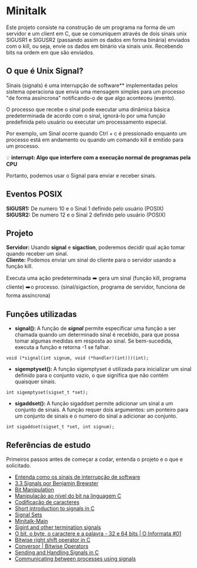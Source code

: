 # Minitalk
Este projeto consiste na construção de um programa na forma de um servidor e um client em C, que se comuniquem através de dois sinais unix SIGUSR1 e SIGUSR2 (passando assim os dados em forma binária) enviados com o kill, ou seja, envie os dados em binário via sinais unix. Recebendo bits na ordem em que são enviados.

## O que é Unix Signal?
Sinais (signals) é uma interrupção de software** implementadas pelos sistema operaciona que envia uma mensagem simples para um processo "de forma assíncrona" notificando-o de que algo aconteceu (evento).

O processo que recebe o sinal pode executar uma dinâmica básica predeterminada de acordo com o sinal, ignorá-lo por uma função predefinida pelo usuário ou executar um processamento especial.

Por exemplo, um Sinal ocorre quando Ctrl + c é pressionado enquanto um processo está em andamento ou quando um comando kill é emitido para um processo.</br>

💡 **interrupt: Algo que interfere com a execução normal de programas pela CPU**

Portanto, podemos usar o Signal para enviar e receber sinais.

## Eventos POSIX
**SIGUSR1:** De numero 10 e o Sinal 1 definido pelo usuário (POSIX)</br>
**SIGUSR2:** De numero 12 e o Sinal 2 definido pelo usuário (POSIX) 

## Projeto 
**Servidor:** Usando **signal** e **sigaction**, poderemos decidir qual ação tomar quando receber um sinal.</br>
**Cliente:** Podemos enviar um sinal do cliente para o servidor usando a função kill.</br>

Executa uma ação predeterminada ➡️ gera um sinal (função kill, programa cliente) ➡️ o processo. (sinal/sigaction, programa de servidor, funciona de forma assíncrona)

## Funções utilizadas

- <b>signal(): </b>
A função de **_signal_** permite especificar uma função a ser chamada quando um determinado sinal é recebido, para que possa tomar algumas medidas em resposta ao sinal. Se bem-sucedida, executa a função e retorna -1 se falhar.

```
void (*signal(int signum, void (*handler)(int)))(int);
```

- <b>sigemptyset(): </b>
A função sigemptyset é utilizada para inicializar um sinal definido para o conjunto vazio, o que significa que não contém quaisquer sinais. 

```
int sigemptyset(sigset_t *set);
```

- <b>sigaddset(): </b>
A função sigaddset permite adicionar um sinal a um conjunto de sinais. A função requer dois argumentos: um ponteiro para um conjunto de sinais e o numero do sinal a adicionar ao conjunto.

```
int sigaddset(sigset_t *set, int signum);
```

## Referências de estudo
Primeiros passos antes de começar a codar, entenda o projeto e o que e solicitado.
- [Entenda como os sinais de interrupção de software](https://blog.pantuza.com/artigos/linux-signals-as-interrupcoes-de-software-na-gestao-de-processos-em-sistemas-operacionais)
- [3.3 Signals por Benjamin Brewster](https://www.youtube.com/watch?v=VwS3dx3uyiQ)
- [Bit Manipulation](https://www.youtube.com/watch?v=7jkIUgLC29I)
- [Manipulação ao nível do bit na linguagem C](https://www.revista-programar.info/artigos/manipulacao-ao-nivel-do-bit-na-linguagem-c/)
- [Codificação de caracteres](https://wiki.inf.ufpr.br/maziero/doku.php?id=prog2:codificacao_de_caracteres#:~:text=Cada%20caractere%20%C3%A9%20codificado%20em%20um%20byte%2C%20mas,feed%2C%20tab%2C%20etc%29%2C%20que%20dependem%20do%20terminal%20utilizado.)
- [Short introduction to signals in C](https://www.youtube.com/watch?v=5We_HtLlAbs)
- [Signal Sets](https://www.gnu.org/software/libc/manual/html_node/Signal-Sets.html)
- [Minitalk-Main](https://velog.io/@sweetykr/Minitalk-Main)
- [Sigint and other termination signals](https://www.baeldung.com/linux/sigint-and-other-termination-signals)
- [O bit, o byte, o caractere e a palavra - 32 e 64 bits | O Informata #01](https://www.youtube.com/watch?v=NYuZXg2GA9g)
- [Bitwise right shift operator in C](https://www.log2base2.com/C/bitwise/bitwise-right-shift-operator-in-c.html)
- [Conversor | Bitwise Operators](http://www.convertalot.com/bitwise_operators.html)
- [Sending and Handling Signals in C](https://www.youtube.com/watch?v=83M5-NPDeWs)
- [Communicating between processes using signals](https://www.youtube.com/watch?v=PErrlOx3LYE)
